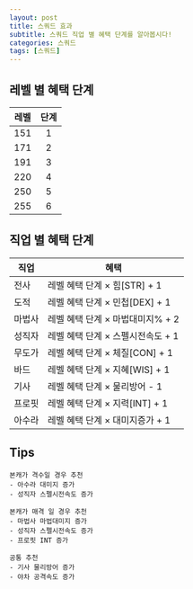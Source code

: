 ```yaml
---
layout: post
title: 스쿼드 효과
subtitle: 스쿼드 직업 별 혜택 단계를 알아봅시다!
categories: 스쿼드
tags: [스쿼드]
---
```


## 레벨 별 혜택 단계

| 레벨 | 단계 |
| :------: |:---: |
| 151 | 1 |
| 171 | 2 |
| 191 | 3 |
| 220 | 4 |
| 250 | 5 |
| 255 | 6 |

## 직업 별 혜택 단계

| 직업     | 혜택                               |
|----------|------------------------------------|
| 전사     | 레벨 혜택 단계 × 힘[STR] + 1        |
| 도적     | 레벨 혜택 단계 × 민첩[DEX] + 1      |
| 마법사   | 레벨 혜택 단계 × 마법대미지% + 2    |
| 성직자   | 레벨 혜택 단계 × 스펠시전속도 + 1  |
| 무도가   | 레벨 혜택 단계 × 체질[CON] + 1     |
| 바드     | 레벨 혜택 단계 × 지혜[WIS] + 1     |
| 기사     | 레벨 혜택 단계 × 물리방어 - 1      |
| 프로핏   | 레벨 혜택 단계 × 지력[INT] + 1     |
| 아수라   | 레벨 혜택 단계 × 대미지증가 + 1    |


## Tips

```
본캐가 격수일 경우 추천
- 아수라 대미지 증가
- 성직자 스펠시전속도 증가

본캐가 매격 일 경우 추천
- 마법사 마법대미지 증가
- 성직자 스펠시전속도 증가
- 프로핏 INT 증가

공통 추천
- 기사 물리방어 증가
- 야차 공격속도 증가
```